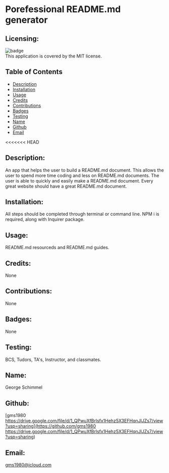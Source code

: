 # Porefessional README.md generator

  ## Licensing:
  ![badge](https://img.shields.io/badge/license-MIT-brightgreen)
  <br />
  This application is covered by the MIT license.

  
  ## Table of Contents 
  - [Description](#description)
  - [Installation](#installation) 
  - [Usage](#usage)
  - [Credits](#credits)
  - [Contributions](#contributions)
  - [Badges](#badges)
  - [Testing](#testing)
  - [Name](#name)
  - [Github](#github)
  - [Email](#email)

<<<<<<< HEAD
  ## Description:
  An app that helps the user to build a README.md document. This allows the user to spend more time coding and less on README.md documents.  The user is able to quickly and easily make a README.md document.  Every great website should have a great README.md document.
  
  ## Installation:
  All steps should be completed through terminal or command line.  NPM i is required, along with Inquirer package. 
   
  ## Usage:
  README.md resourceds and README.md guides. 
  
  ## Credits:
  None
  
  ## Contributions:
  None
  
  ## Badges:  
  None  
  

  ## Testing:
  BCS, Tudors, TA's, Instructor, and classmates.
  

  ## Name: 
  George Schimmel
  
  ## Github: 
  [gms1980 https://drive.google.com/file/d/1_QPwuXfBrlsfx1Hehz5X3EFHqnJlJZs7/view?usp=sharing](https://github.com/gms1980 https://drive.google.com/file/d/1_QPwuXfBrlsfx1Hehz5X3EFHqnJlJZs7/view?usp=sharing)
  
  ## Email: 
  gms1980@icloud.com 